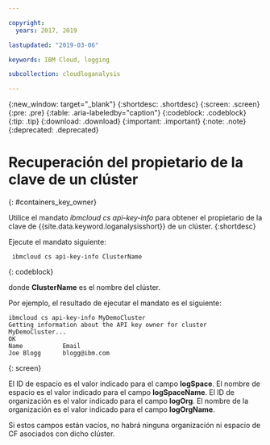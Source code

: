 ```yaml
---

copyright:
  years: 2017, 2019

lastupdated: "2019-03-06"

keywords: IBM Cloud, logging

subcollection: cloudloganalysis

---
```


{:new_window: target="_blank"}
{:shortdesc: .shortdesc}
{:screen: .screen}
{:pre: .pre}
{:table: .aria-labeledby="caption"}
{:codeblock: .codeblock}
{:tip: .tip}
{:download: .download}
{:important: .important}
{:note: .note}
{:deprecated: .deprecated}


# Recuperación del propietario de la clave de un clúster
{: #containers_key_owner}

Utilice el mandato *ibmcloud cs api-key-info* para obtener el propietario de la clave de {{site.data.keyword.loganalysisshort}} de un clúster.
{:shortdesc}

Ejecute el mandato siguiente:

```
 ibmcloud cs api-key-info ClusterName
```
{: codeblock}

donde **ClusterName** es el nombre del clúster.


Por ejemplo, el resultado de ejecutar el mandato es el siguiente:

```
ibmcloud cs api-key-info MyDemoCluster
Getting information about the API key owner for cluster MyDemoCluster...
OK
Name           Email   
Joe Blogg      blogg@ibm.com   
```
{: screen}

El ID de espacio es el valor indicado para el campo **logSpace**.
El nombre de espacio es el valor indicado para el campo **logSpaceName**.
El ID de organización es el valor indicado para el campo **logOrg**.
El nombre de la organización es el valor indicado para el campo **logOrgName**.

Si estos campos están vacíos, no habrá ninguna organización ni espacio de CF asociados con dicho clúster.



